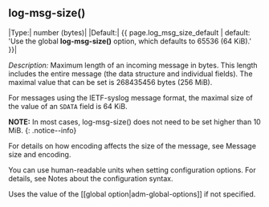 ## log-msg-size()

|Type:|      number (bytes)|
|Default:|   {{ page.log_msg_size_default | default: 'Use the global **log-msg-size()** option, which defaults to 65536 (64 KiB).' }}|

*Description:* Maximum length of an incoming message in bytes. This
length includes the entire message (the data structure and individual
fields). The maximal value that can be set is 268435456 bytes (256 MiB).

For messages using the IETF-syslog message format, the maximal
size of the value of an `SDATA` field is 64 KiB.

**NOTE:** In most cases, log-msg-size() does not need to be set higher than
10 MiB.
{: .notice--info}

For details on how encoding affects the size of the message, see
Message size and encoding.

You can use human-readable units when setting configuration options. For
details, see Notes about the configuration syntax.

Uses the value of the [[global option|adm-global-options]] if not specified.
